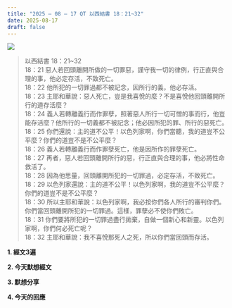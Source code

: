 ```yaml
---
title: "2025 – 08 – 17 QT 以西結書 18：21~32"
date: 2025-08-17
draft: false
---
```


![](/images/qt.jpg)
> 以西結書 18：21~32  
> 18：21 惡人若回頭離開所做的一切罪惡，謹守我一切的律例，行正直與合理的事，他必定存活，不致死亡。  
> 18：22 他所犯的一切罪過都不被記念，因所行的義，他必存活。  
> 18：23 主耶和華說：惡人死亡，豈是我喜悅的麼？不是喜悅他回頭離開所行的道存活麼？  
> 18：24 義人若轉離義行而作罪孽，照著惡人所行一切可憎的事而行，他豈能存活麼？他所行的一切義都不被記念；他必因所犯的罪、所行的惡死亡。  
> 18：25 你們還說：主的道不公平！以色列家啊，你們當聽，我的道豈不公平麼？你們的道豈不是不公平麼？  
> 18：26 義人若轉離義行而作罪孽死亡，他是因所作的罪孽死亡。  
> 18：27 再者，惡人若回頭離開所行的惡，行正直與合理的事，他必將性命救活了。  
> 18：28 因為他思量，回頭離開所犯的一切罪過，必定存活，不致死亡。  
> 18：29 以色列家還說：主的道不公平！以色列家啊，我的道豈不公平麼？你們的道豈不是不公平麼？  
> 18：30 所以主耶和華說：以色列家啊，我必按你們各人所行的審判你們。你們當回頭離開所犯的一切罪過。這樣，罪孽必不使你們敗亡。  
> 18：31 你們要將所犯的一切罪過盡行拋棄，自做一個新心和新靈。以色列家啊，你們何必死亡呢？  
> 18：32 主耶和華說：我不喜悅那死人之死，所以你們當回頭而存活。

**1. 經文3遍**

**2. 今天默想經文**

**3. 默想分享**

**4. 今天的回應**


